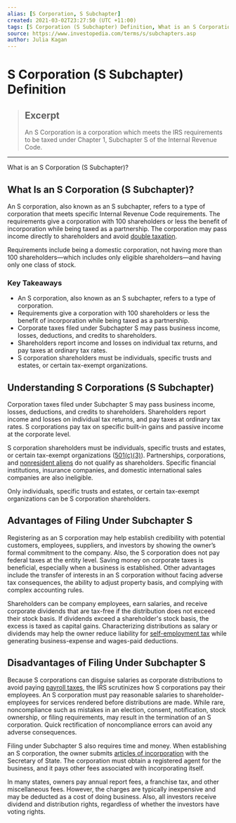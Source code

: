 ```yaml
---
alias: [S Corporation, S Subchapter]
created: 2021-03-02T23:27:50 (UTC +11:00)
tags: [S Corporation (S Subchapter) Definition, What is an S Corporation (S Subchapter)?]
source: https://www.investopedia.com/terms/s/subchapters.asp
author: Julia Kagan
---
```


# S Corporation (S Subchapter) Definition

> ## Excerpt
> An S Corporation is a corporation which meets the IRS requirements to be taxed under Chapter 1, Subchapter S of the Internal Revenue Code.

---

What is an S Corporation (S Subchapter)?
## What Is an S Corporation (S Subchapter)?

An S corporation, also known as an S subchapter, refers to a type of corporation that meets specific Internal Revenue Code requirements. The requirements give a corporation with 100 shareholders or less the benefit of incorporation while being taxed as a partnership. The corporation may pass income directly to shareholders and avoid [double taxation](https://www.investopedia.com/terms/d/double_taxation.asp).

Requirements include being a domestic corporation, not having more than 100 shareholders—which includes only eligible shareholders—and having only one class of stock.

### Key Takeaways

-   An S corporation, also known as an S subchapter, refers to a type of corporation.
-   Requirements give a corporation with 100 shareholders or less the benefit of incorporation while being taxed as a partnership. 
-   Corporate taxes filed under Subchapter S may pass business income, losses, deductions, and credits to shareholders.
-   Shareholders report income and losses on individual tax returns, and pay taxes at ordinary tax rates.
-   S corporation shareholders must be individuals, specific trusts and estates, or certain tax-exempt organizations.

## Understanding S Corporations (S Subchapter)

Corporation taxes filed under Subchapter S may pass business income, losses, deductions, and credits to shareholders. Shareholders report income and losses on individual tax returns, and pay taxes at ordinary tax rates. S corporations pay tax on specific built-in gains and passive income at the corporate level.

S corporation shareholders must be individuals, specific trusts and estates, or certain tax-exempt organizations ([501(c)(3)](https://www.investopedia.com/terms/1/501c3-organizations.asp)). Partnerships, corporations, and [nonresident aliens](https://www.investopedia.com/terms/n/nonresidentalien.asp) do not qualify as shareholders. Specific financial institutions, insurance companies, and domestic international sales companies are also ineligible.

Only individuals, specific trusts and estates, or certain tax-exempt organizations can be S corporation shareholders.

## Advantages of Filing Under Subchapter S

Registering as an S corporation may help establish credibility with potential customers, employees, suppliers, and investors by showing the owner’s formal commitment to the company. Also, the S corporation does not pay federal taxes at the entity level. Saving money on corporate taxes is beneficial, especially when a business is established. Other advantages include the transfer of interests in an S corporation without facing adverse tax consequences, the ability to adjust property basis, and complying with complex accounting rules.

Shareholders can be company employees, earn salaries, and receive corporate dividends that are tax-free if the distribution does not exceed their stock basis. If dividends exceed a shareholder's stock basis, the excess is taxed as capital gains. Characterizing distributions as salary or dividends may help the owner reduce liability for [self-employment tax](https://www.investopedia.com/terms/s/selfemploymenttax.asp) while generating business-expense and wages-paid deductions. 

## Disadvantages of Filing Under Subchapter S

Because S corporations can disguise salaries as corporate distributions to avoid paying [payroll taxes](https://www.investopedia.com/terms/p/payrolltax.asp), the IRS scrutinizes how S corporations pay their employees. An S corporation must pay reasonable salaries to shareholder-employees for services rendered before distributions are made. While rare, noncompliance such as mistakes in an election, consent, notification, stock ownership, or filing requirements, may result in the termination of an S corporation. Quick rectification of noncompliance errors can avoid any adverse consequences. 

Filing under Subchapter S also requires time and money. When establishing an S corporation, the owner submits [articles of incorporation](https://www.investopedia.com/terms/a/articlesofincorporation.asp) with the Secretary of State. The corporation must obtain a registered agent for the business, and it pays other fees associated with incorporating itself. 

In many states, owners pay annual report fees, a franchise tax, and other miscellaneous fees. However, the charges are typically inexpensive and may be deducted as a cost of doing business. Also, all investors receive dividend and distribution rights, regardless of whether the investors have voting rights.
